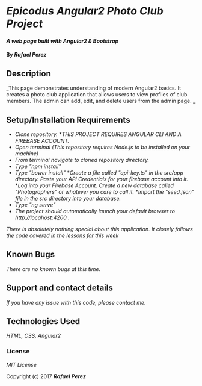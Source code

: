 # _Epicodus Angular2 Photo Club Project_

#### _A web page built with Angular2 & Bootstrap_

#### By _**Rafael Perez**_

## Description

_This page demonstrates understanding of modern Angular2 basics. It creates a photo club application that allows users to view profiles of club members. The admin can add, edit, and delete users from the admin page. _

## Setup/Installation Requirements

* _Clone repository._
*_THIS PROJECT REQUIRES ANGULAR CLI AND A FIREBASE ACCOUNT._
* _Open terminal (This repository requires Node.js to be installed on your machine)_
* _From terminal navigate to cloned repository directory._
* _Type "npm install"_
* _Type "bower install"_
*_Create a file called "api-key.ts" in the  src/app directory. Paste your API Credentials for your firebase account into it._
*_Log into your Firebase Account. Create a new database called "Photographers" or whatever you care to call it._
*_Import the "seed.json" file in the src directory into your database._
* _Type "ng serve"_
* _The project should automatically launch your default browser to http://locahost:4200 ._


_There is absolutely nothing special about this application. It closely follows the code covered in the lessons for this week_

## Known Bugs

_There are no known bugs at this time._

## Support and contact details

_If you have any issue with this code, please contact me._

## Technologies Used

_HTML, CSS, Angular2_

### License

*MIT License*

Copyright (c) 2017 **_Rafael Perez_**
